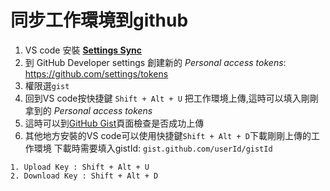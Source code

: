 # 同步工作環境到github

1. VS code 安裝 **[Settings Sync](https://marketplace.visualstudio.com/items?itemName=Shan.code-settings-sync)**
2. 到 GitHub Developer settings 創建新的 *Personal access tokens*: https://github.com/settings/tokens
3. 權限選`gist`
4. 回到VS code按快捷鍵 `Shift + Alt + U` 把工作環境上傳,這時可以填入剛剛拿到的 *Personal access tokens*
5. 這時可以到[GitHub Gist](https://gist.github.com/)頁面檢查是否成功上傳
6. 其他地方安裝的VS code可以使用快捷鍵`Shift + Alt + D`下載剛剛上傳的工作環境
    下載時需要填入gistId: `gist.github.com/userId/gistId`

```
1. Upload Key : Shift + Alt + U
2. Download Key : Shift + Alt + D
```